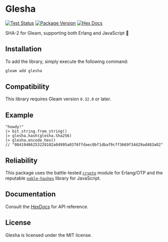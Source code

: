 # Glesha

[![Test Status](https://github.com/bunopnu/glesha/actions/workflows/test.yml/badge.svg)](https://github.com/bunopnu/glesha/actions/workflows/test.yml)
[![Package Version](https://img.shields.io/hexpm/v/glesha)](https://hex.pm/packages/glesha)
[![Hex Docs](https://img.shields.io/badge/hex-docs-ffaff3)](https://hexdocs.pm/glesha/)

SHA-2 for Gleam, supporting both Erlang and JavaScript 💖

## Installation

To add the library, simply execute the following command:

```sh
gleam add glesha
```

## Compatibility

This library requires Gleam version `0.32.0` or later.

## Example

```gleam
"howdy!"
|> bit_string.from_string()
|> glesha.hash(glesha.Sha256)
|> glesha.encode_hex()
// "08419486253228102a04995a0376ffdaec0bf1dbaf9cff3669f34d29ad483a02"
```

## Reliability

This package uses the battle-tested [`crypto`](https://www.erlang.org/doc/man/crypto) module for Erlang/OTP and the reputable [`noble-hashes`](https://github.com/paulmillr/noble-hashes) library for JavaScript.

## Documentation

Consult the [HexDocs](https://hexdocs.pm/glesha/) for API reference.

## License

Glesha is licensed under the MIT license.
